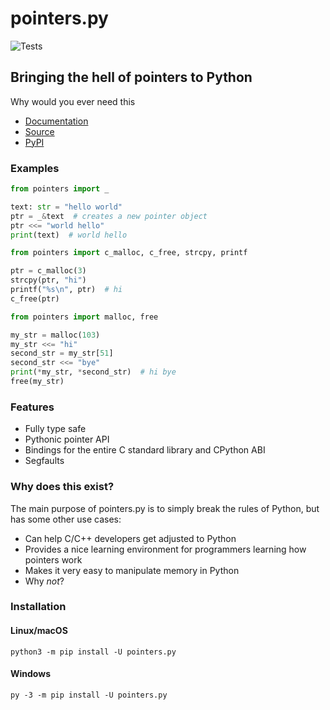 # pointers.py

![Tests](https://github.com/ZeroIntensity/pointers.py/actions/workflows/tests.yml/badge.svg)

## Bringing the hell of pointers to Python

Why would you ever need this

-   [Documentation](https://pointers.zintensity.dev/)
-   [Source](https://github.com/ZeroIntensity/pointers.py)
-   [PyPI](https://pypi.org/project/pointers.py)

### Examples

```py
from pointers import _

text: str = "hello world"
ptr = _&text  # creates a new pointer object
ptr <<= "world hello"
print(text)  # world hello
```

```py
from pointers import c_malloc, c_free, strcpy, printf

ptr = c_malloc(3)
strcpy(ptr, "hi")
printf("%s\n", ptr)  # hi
c_free(ptr)
```

```py
from pointers import malloc, free

my_str = malloc(103)
my_str <<= "hi"
second_str = my_str[51]
second_str <<= "bye"
print(*my_str, *second_str)  # hi bye
free(my_str)
```

### Features

-   Fully type safe
-   Pythonic pointer API
-   Bindings for the entire C standard library and CPython ABI
-   Segfaults

### Why does this exist?

The main purpose of pointers.py is to simply break the rules of Python, but has some other use cases:

-   Can help C/C++ developers get adjusted to Python
-   Provides a nice learning environment for programmers learning how pointers work
-   Makes it very easy to manipulate memory in Python
-   Why _not_?

### Installation

#### Linux/macOS

```
python3 -m pip install -U pointers.py
```

#### Windows

```
py -3 -m pip install -U pointers.py
```
